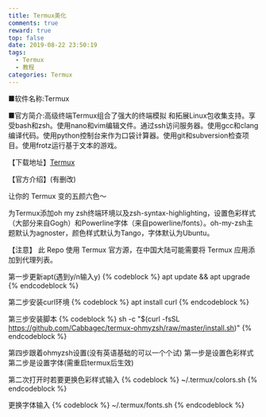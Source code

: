 ```yaml
---
title: Termux美化
comments: true
reward: true
top: false
date: 2019-08-22 23:50:19
tags: 
  - Termux
  - 教程
categories: Termux
---
```

■软件名称:Termux
<!-- more -->


■官方简介:高级终端Termux组合了强大的终端模拟 和拓展Linux包收集支持。享受bash和zsh。使用nano和vim编辑文件。通过ssh访问服务器。使用gcc和clang编译代码。使用python控制台来作为口袋计算器。使用git和subversion检查项目。使用frotz运行基于文本的游戏。

【下载地址】[Termux](https://termux.com/)

【官方介绍】(有删改)

让你的 Termux 变的五颜六色～

为Termux添加oh my zsh终端环境以及zsh-syntax-highlighting，设置色彩样式（大部分来自Gogh）和Powerline字体（来自powerline/fonts）。oh-my-zsh主题默认为agnoster，颜色样式默认为Tango，字体默认为Ubuntu。



【注意】
此 Repo 使用 Termux 官方源，在中国大陆可能需要将 Termux 应用添加到代理列表。

第一步更新apt(遇到y/n输入y)
{% codeblock %}
apt update && apt upgrade
{% endcodeblock %}

第二步安装curl环境
{% codeblock %}
apt install curl
{% endcodeblock %}

第三步安装脚本
{% codeblock %}
sh -c "$(curl -fsSL https://github.com/Cabbagec/termux-ohmyzsh/raw/master/install.sh)"
{% endcodeblock %}

第四步跟着ohmyzsh设置(没有英语基础的可以一个个试)
第一步是设置色彩样式
第二步是设置字体(需重启termux后生效)

第二次打开时若要更换色彩样式输入
{% codeblock %}
~/.termux/colors.sh
{% endcodeblock %}

更换字体输入
{% codeblock %}
~/.termux/fonts.sh
{% endcodeblock %}
